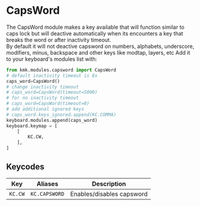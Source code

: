 # CapsWord
The CapsWord module makes a key available that will function similar to caps lock but will deactive automatically when its encounters a key that breaks the word or after inactivity timeout.  
By default it will not deactive capsword on numbers, alphabets, underscore, modifiers, minus, backspace and other keys like modtap, layers, etc
Add it to your keyboard's modules list with:

```python
from kmk.modules.capsword import CapsWord
# default inactivity timeout is 8s
caps_word=CapsWord()
# change inactivity timeout
# caps_word=CapsWord(timeout=5000) 
# for no inactivity timeout
# caps_word=CapsWord(timeout=0) 
# add additional ignored keys
# caps_word.keys_ignored.append(KC.COMMA) 
keyboard.modules.append(caps_word)
keyboard.keymap = [
    [
        KC.CW,
    ],
]
```
## Keycodes

|Key                    |Aliases             |Description                                    |
|-----------------------|--------------------|-----------------------------------------------|
|`KC.CW`                |`KC.CAPSWORD`       |Enables/disables capsword                      |